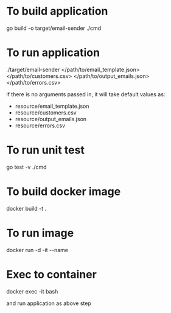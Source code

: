 # To build application
go build -o target/email-sender ./cmd

# To run application
./target/email-sender </path/to/email_template.json> </path/to/customers.csv> </path/to/output_emails.json> </path/to/errors.csv>

if there is no arguments passed in, it will take default values as:
+ resource/email_template.json
+ resource/customers.csv
+ resource/output_emails.json
+ resource/errors.csv

# To run unit test
go test -v ./cmd

# To build docker image
docker build -t <image-name> .

# To run image
docker run -d -it --name <container-name> <image-name>

# Exec to container
docker exec -it <container-name> bash

and run application as above step
